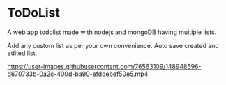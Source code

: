 
# ToDoList

A web app todolist made with nodejs and mongoDB having multiple lists.

Add any custom list as per your own convenience.
Auto save created and edited list.


https://user-images.githubusercontent.com/76563109/148948596-d670733b-0a2c-400d-ba90-efddebef50e5.mp4

